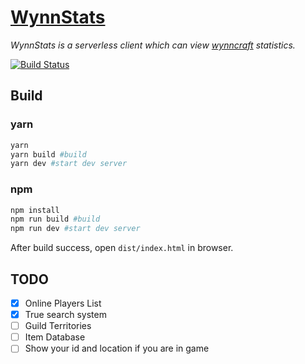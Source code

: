 # [WynnStats](https://maple3142.github.io/wynn/)
*WynnStats is a serverless client which can view [wynncraft](https://wynncraft.com/) statistics.*

[![Build Status](https://travis-ci.org/maple3142/WynnStats.svg?branch=master)](https://travis-ci.org/maple3142/WynnStats)

## Build
### yarn
```sh
yarn
yarn build #build
yarn dev #start dev server
```
### npm
```sh
npm install
npm run build #build
npm run dev #start dev server
```
After build success, open `dist/index.html` in browser.

## TODO
- [x] Online Players List
- [x] True search system
- [ ] Guild Territories
- [ ] Item Database
- [ ] Show your id and location if you are in game